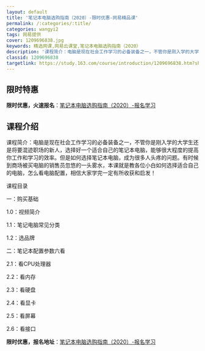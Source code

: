 ```yaml
---
layout: default
title: '笔记本电脑选购指南（2020）-限时优惠-网易精品课'
permalink: /:categories/:title/
categories: wangyi2
tags: 网易提供
cover: 1209696838.jpg
keywords: 精选网课,网易云课堂,笔记本电脑选购指南（2020）
description: '课程简介：电脑是现在社会工作学习的必备装备之一，不管你是刚入学的大学生还是将要混迹职场的新人，选择好一个适合自己的笔记本'
classid: 1209696838
targetlink: https://study.163.com/course/introduction/1209696838.htm?share=1&shareId=1025206652&utm_campaign=share&utm_medium=iphoneShare&utm_source=&utm_u=1025206652
---
```


## 限时特惠

**限时优惠，火速报名**：[笔记本电脑选购指南（2020）-报名学习](https://study.163.com/course/introduction/1209696838.htm?share=1&shareId=1025206652&utm_campaign=share&utm_medium=iphoneShare&utm_source=&utm_u=1025206652)

## 课程介绍

课程简介：电脑是现在社会工作学习的必备装备之一，不管你是刚入学的大学生还是将要混迹职场的新人，选择好一个适合自己的笔记本电脑，能够很大程度的提高你工作和学习的效率。但是如何选择笔记本电脑，成为很多人头疼的问题。有时候到商场被买电脑的销售员忽悠的一头雾水，本课就是教各位小白如何选择适合自己的电脑，怎么看电脑配置，相信大家学完一定有所收获和启发！

课程目录

一：购买基础

1.0：视频简介

1.1：笔记电脑常见分类

1.2：选品牌

二：笔记本配置参数六看

2.1：看CPU处理器 

2.2：看内存

2.3：看硬盘

2.4：看显卡

2.5：看屏幕

2.6：看接口

**限时优惠，报名地址**：[笔记本电脑选购指南（2020）-报名学习](https://study.163.com/course/introduction/1209696838.htm?share=1&shareId=1025206652&utm_campaign=share&utm_medium=iphoneShare&utm_source=&utm_u=1025206652)

